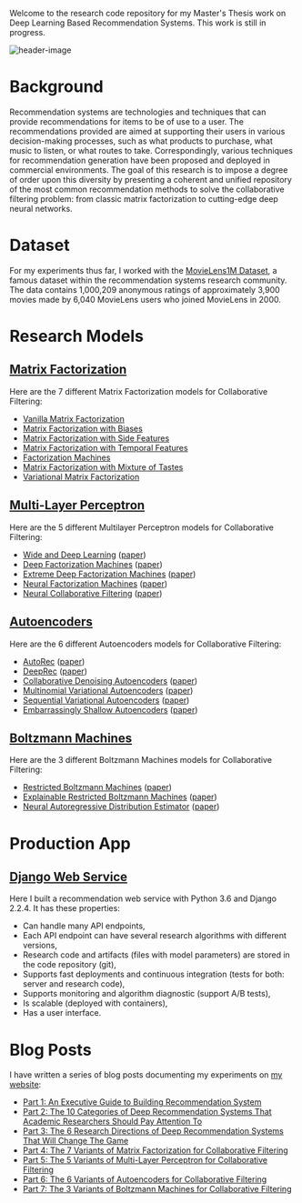Welcome to the research code repository for my Master's Thesis work on Deep Learning Based Recommendation Systems. This work is still in progress.

![header-image](https://miro.medium.com/max/1400/1*lJhKb5Rl47RSrwI8mVB_5g.png)

# Background

Recommendation systems are technologies and techniques that can provide recommendations for items to be of use to a user.
The recommendations provided are aimed at supporting their users in various decision-making processes, such as what products to purchase, what music to listen, or what routes to take.
Correspondingly, various techniques for recommendation generation have been proposed and deployed in commercial environments.
The goal of this research is to impose a degree of order upon this diversity by presenting a coherent and unified repository of the most common recommendation methods to solve the collaborative filtering problem:
from classic matrix factorization to cutting-edge deep neural networks.

# Dataset

For my experiments thus far, I worked with the [MovieLens1M Dataset](https://github.com/khanhnamle1994/transfer-rec/tree/master/ml-1m), a famous dataset within the recommendation systems research community.
The data contains 1,000,209 anonymous ratings of approximately 3,900 movies made by 6,040 MovieLens users who joined MovieLens in 2000.

# Research Models

## [Matrix Factorization](https://github.com/khanhnamle1994/transfer-rec/tree/master/Matrix-Factorization-Experiments)

Here are the 7 different Matrix Factorization models for Collaborative Filtering:

* [Vanilla Matrix Factorization](https://github.com/khanhnamle1994/transfer-rec/tree/master/Matrix-Factorization-Experiments/Vanilla-MF)
* [Matrix Factorization with Biases](https://github.com/khanhnamle1994/transfer-rec/tree/master/Matrix-Factorization-Experiments/MF-Biases)
* [Matrix Factorization with Side Features](https://github.com/khanhnamle1994/transfer-rec/tree/master/Matrix-Factorization-Experiments/MF-Side-Features)
* [Matrix Factorization with Temporal Features](https://github.com/khanhnamle1994/transfer-rec/tree/master/Matrix-Factorization-Experiments/MF-Temporal-Features)
* [Factorization Machines](https://github.com/khanhnamle1994/transfer-rec/tree/master/Matrix-Factorization-Experiments/Factorization-Machines)
* [Matrix Factorization with Mixture of Tastes](https://github.com/khanhnamle1994/transfer-rec/tree/master/Matrix-Factorization-Experiments/MF-Mixture-Tastes)
* [Variational Matrix Factorization](https://github.com/khanhnamle1994/transfer-rec/tree/master/Matrix-Factorization-Experiments/Variational-MF)

## [Multi-Layer Perceptron](https://github.com/khanhnamle1994/transfer-rec/tree/master/Multilayer-Perceptron-Experiments)

Here are the 5 different Multilayer Perceptron models for Collaborative Filtering:

* [Wide and Deep Learning](https://github.com/khanhnamle1994/transfer-rec/tree/master/Multilayer-Perceptron-Experiments/Wide-and-Deep-PyTorch) ([paper](https://github.com/khanhnamle1994/transfer-rec/blob/master/Multilayer-Perceptron-Experiments/Wide-and-Deep-Learning-for-Recommendation-Systems.pdf))
* [Deep Factorization Machines](https://github.com/khanhnamle1994/transfer-rec/tree/master/Multilayer-Perceptron-Experiments/DeepFM-PyTorch) ([paper](https://github.com/khanhnamle1994/transfer-rec/blob/master/Multilayer-Perceptron-Experiments/DeepFM-A-Factorization-Machine-Based-Neural-Network-For-CTR-Prediction.pdf))
* [Extreme Deep Factorization Machines](https://github.com/khanhnamle1994/transfer-rec/tree/master/Multilayer-Perceptron-Experiments/xDeepFM-PyTorch) ([paper](https://github.com/khanhnamle1994/transfer-rec/blob/master/Multilayer-Perceptron-Experiments/xDeepFM-Combining-Explicit-and-Implicit-Feature-Interactions-For-Recommender-Systems.pdf))
* [Neural Factorization Machines](https://github.com/khanhnamle1994/transfer-rec/tree/master/Multilayer-Perceptron-Experiments/Neural-FM-PyTorch) ([paper](https://github.com/khanhnamle1994/transfer-rec/blob/master/Multilayer-Perceptron-Experiments/Neural-Factorization-Machines-For-Sparse-Predictive-Analytics.pdf))
* [Neural Collaborative Filtering](https://github.com/khanhnamle1994/transfer-rec/tree/master/Multilayer-Perceptron-Experiments/Neural-CF-PyTorch-Version2) ([paper](https://github.com/khanhnamle1994/transfer-rec/blob/master/Multilayer-Perceptron-Experiments/Neural-Collaborative-Filtering.pdf))

## [Autoencoders](https://github.com/khanhnamle1994/transfer-rec/tree/master/Autoencoders-Experiments)

Here are the 6 different Autoencoders models for Collaborative Filtering:

* [AutoRec](https://github.com/khanhnamle1994/transfer-rec/tree/master/Autoencoders-Experiments/AutoRec-TensorFlow) ([paper](https://github.com/khanhnamle1994/transfer-rec/blob/master/Autoencoders-Experiments/AutoRec-Autoencoders-Meet-Collaborative-Filtering.pdf))
* [DeepRec](https://github.com/khanhnamle1994/transfer-rec/tree/master/Autoencoders-Experiments/NVIDIA-DeepRec-TensorFlow) ([paper](https://github.com/khanhnamle1994/transfer-rec/blob/master/Autoencoders-Experiments/Training-Deep-Autoencoders-For-Collaborative-Filtering.pdf))
* [Collaborative Denoising Autoencoders](https://github.com/khanhnamle1994/transfer-rec/tree/master/Autoencoders-Experiments/CDAE-PyTorch) ([paper](https://github.com/khanhnamle1994/transfer-rec/blob/master/Autoencoders-Experiments/Collaborative-Denoising-Autoencoders-for-TopN-Recommendation-System.pdf))
* [Multinomial Variational Autoencoders](https://github.com/khanhnamle1994/transfer-rec/tree/master/Autoencoders-Experiments/VAE-PyTorch) ([paper](https://github.com/khanhnamle1994/transfer-rec/blob/master/Autoencoders-Experiments/Variational-Autoencoders-for-Collaborative-Filtering.pdf))
* [Sequential Variational Autoencoders](https://github.com/khanhnamle1994/transfer-rec/tree/master/Autoencoders-Experiments/SVAE-PyTorch) ([paper](https://github.com/khanhnamle1994/transfer-rec/blob/master/Autoencoders-Experiments/Sequential-Variational-Autoencoders-for-Collaborative-Filtering.pdf))
* [Embarrassingly Shallow Autoencoders](https://github.com/khanhnamle1994/transfer-rec/tree/master/Autoencoders-Experiments/ESAE-PyTorch) ([paper](https://github.com/khanhnamle1994/transfer-rec/blob/master/Autoencoders-Experiments/Embarrassingly-Shallow-Autoencoders-for-Sparse-Data.pdf))

## [Boltzmann Machines](https://github.com/khanhnamle1994/transfer-rec/tree/master/Boltzmann-Machines-Experiments)

Here are the 3 different Boltzmann Machines models for Collaborative Filtering:

* [Restricted Boltzmann Machines](https://github.com/khanhnamle1994/transfer-rec/tree/master/Boltzmann-Machines-Experiments/RBM-CF-PyTorch) ([paper](https://github.com/khanhnamle1994/transfer-rec/blob/master/Boltzmann-Machines-Experiments/Restricted-Boltzmann-Machines-For-Collaborative-Filtering.pdf))
* [Explainable Restricted Boltzmann Machines](https://github.com/khanhnamle1994/transfer-rec/tree/master/Boltzmann-Machines-Experiments/Explainable-RBM-CF-TensorFlow) ([paper](https://github.com/khanhnamle1994/transfer-rec/blob/master/Boltzmann-Machines-Experiments/Explainable-Restricted-Boltzmann-Machines-For-Collaborative-Filtering.pdf))
* [Neural Autoregressive Distribution Estimator](https://github.com/khanhnamle1994/transfer-rec/tree/master/Boltzmann-Machines-Experiments/NADE-CF-Keras) ([paper](https://github.com/khanhnamle1994/transfer-rec/blob/master/Boltzmann-Machines-Experiments/Neural-Autoregressive-Distribution-Estimator-For-Collaborative-Filtering.pdf))

# Production App

## [Django Web Service](https://github.com/khanhnamle1994/transfer-rec/tree/master/Django-Web-Service)

Here I built a recommendation web service with Python 3.6 and Django 2.2.4. It has these properties:
- Can handle many API endpoints,
- Each API endpoint can have several research algorithms with different versions,
- Research code and artifacts (files with model parameters) are stored in the code repository (git),
- Supports fast deployments and continuous integration (tests for both: server and research code),
- Supports monitoring and algorithm diagnostic (support A/B tests),
- Is scalable (deployed with containers),
- Has a user interface.

# Blog Posts

I have written a series of blog posts documenting my experiments on [my website](https://jameskle.com/writes/category/Recommendation+System):
- [Part 1: An Executive Guide to Building Recommendation System](https://jameskle.com/writes/rec-sys-part-1)
- [Part 2: The 10 Categories of Deep Recommendation Systems That Academic Researchers Should Pay Attention To](https://jameskle.com/writes/rec-sys-part-2)
- [Part 3: The 6 Research Directions of Deep Recommendation Systems That Will Change The Game](https://jameskle.com/writes/rec-sys-part-3)
- [Part 4: The 7 Variants of Matrix Factorization for Collaborative Filtering](https://jameskle.com/writes/rec-sys-part-4)
- [Part 5: The 5 Variants of Multi-Layer Perceptron for Collaborative Filtering](https://jameskle.com/writes/rec-sys-part-5)
- [Part 6: The 6 Variants of Autoencoders for Collaborative Filtering](https://jameskle.com/writes/rec-sys-part-6)
- [Part 7: The 3 Variants of Boltzmann Machines for Collaborative Filtering](https://jameskle.com/writes/rec-sys-part-7)